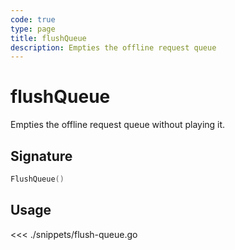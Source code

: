 ```yaml
---
code: true
type: page
title: flushQueue
description: Empties the offline request queue
---
```


# flushQueue

Empties the offline request queue without playing it.

## Signature

```go
FlushQueue()
```

## Usage

<<< ./snippets/flush-queue.go
